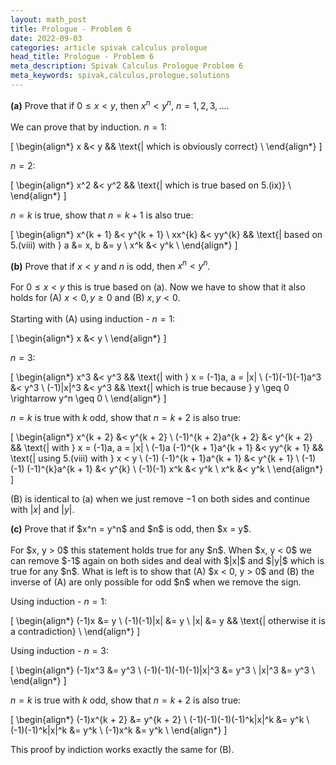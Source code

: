 ```yaml
---
layout: math_post
title: Prologue - Problem 6
date: 2022-09-03
categories: article spivak calculus prologue
head_title: Prologue - Problem 6
meta_description: Spivak Calculus Prologue Problem 6
meta_keywords: spivak,calculus,prologue,solutions
---
```


<p>

  <strong>(a)</strong> Prove that if $0 \leq x < y$, then $x^n < y^n$, $n = 1, 2, 3, ...$.
  <br>
  <br>
  We can prove that by induction. $n = 1$:

  \[
    \begin{align*}
      x &< y  && \text{| which is obviously correct} \\
    \end{align*}
  \]

  $n = 2$:

  \[
    \begin{align*}
      x^2 &< y^2  && \text{| which is true based on 5.(ix)} \\
    \end{align*}
  \]

  $n = k$ is true, show that $n = k + 1$ is also true:

  \[
    \begin{align*}
      x^{k + 1} &< y^{k + 1} \\
      xx^{k} &< yy^{k}  && \text{| based on 5.(viii) with } a &= x, b &= y \\
      x^k &< y^k \\
    \end{align*}
  \]

</p>

<p>

  <strong>(b)</strong> Prove that if $x < y$ and $n$ is odd, then $x^n < y^n$.
  <br>
  <br>
  For $0 \leq x < y$ this is true based on (a). Now we have to show that it also holds for (A) $x < 0, y \geq 0$ and (B) $x, y < 0$.
  <br>
  <br>
  Starting with (A) using induction - $n = 1$:

  \[
    \begin{align*}
      x &< y \\
    \end{align*}
  \]

  $n = 3$:

  \[
    \begin{align*}
      x^3 &< y^3  && \text{| with } x = (-1)a, a = |x| \\
      (-1)(-1)(-1)a^3 &< y^3 \\
      (-1)|x|^3 &< y^3  && \text{| which is true because } y \geq 0 \rightarrow y^n \geq 0 \\
    \end{align*}
  \]

  $n = k$ is true with $k$ odd, show that $n = k + 2$ is also true:

  \[
    \begin{align*}
      x^{k + 2} &< y^{k + 2} \\
      (-1)^{k + 2}a^{k + 2} &< y^{k + 2}  && \text{| with } x = (-1)a, a = |x| \\
      (-1)a (-1)^{k + 1}a^{k + 1} &< yy^{k + 1}  && \text{| using 5.(viii) with } x < y \\
      (-1) (-1)^{k + 1}a^{k + 1} &< y^{k + 1} \\
      (-1)(-1) (-1)^{k}a^{k + 1} &< y^{k} \\
      (-1)(-1) x^k &< y^k \\
      x^k &< y^k \\
    \end{align*}
  \]

  (B) is identical to (a) when we just remove $-1$ on both sides and continue with $|x|$ and $|y|$.
</p>

<p>
  <strong>(c)</strong> Prove that if $x^n = y^n$ and $n$ is odd, then $x = y$.
  <br>
  <br>
  For $x, y > 0$ this statement holds true for any $n$. When $x, y < 0$ we can remove $-1$ again on both sides and deal with $|x|$ and $|y|$ which is true for any $n$.
  What is left is to show that (A) $x < 0, y > 0$ and (B) the inverse of (A) are only possible for odd $n$ when we remove the sign.

  Using induction - $n = 1$:

  \[
    \begin{align*}
      (-1)x &= y \\
      (-1)(-1)|x| &= y \\
      |x| &= y  && \text{| otherwise it is a contradiction} \\
    \end{align*}
  \]

  Using induction - $n = 3$:

  \[
    \begin{align*}
      (-1)x^3 &= y^3 \\
      (-1)(-1)(-1)(-1)|x|^3 &= y^3 \\
      |x|^3 &= y^3 \\
    \end{align*}
  \]

  $n = k$ is true with $k$ odd, show that $n = k + 2$ is also true:

  \[
    \begin{align*}
      (-1)x^{k + 2} &= y^{k + 2} \\
      (-1)(-1)(-1)(-1)^k|x|^k &= y^k \\
      (-1)(-1)^k|x|^k &= y^k \\
      (-1)x^k &= y^k \\
    \end{align*}
  \]

  This proof by indiction works exactly the same for (B).

</p>